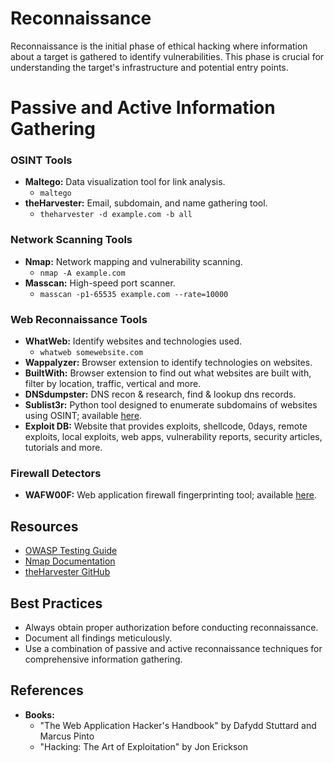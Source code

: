 # Reconnaissance

Reconnaissance is the initial phase of ethical hacking where information about a target is gathered to identify vulnerabilities. This phase is crucial for understanding the target's infrastructure and potential entry points.

# Passive and Active Information Gathering

### OSINT Tools
- **Maltego:** Data visualization tool for link analysis.
  - `maltego`
- **theHarvester:** Email, subdomain, and name gathering tool.
  - `theharvester -d example.com -b all`

### Network Scanning Tools
- **Nmap:** Network mapping and vulnerability scanning.
  - `nmap -A example.com`
- **Masscan:** High-speed port scanner.
  - `masscan -p1-65535 example.com --rate=10000`

### Web Reconnaissance Tools
- **WhatWeb:** Identify websites and technologies used.
  - `whatweb somewebsite.com`
- **Wappalyzer:** Browser extension to identify technologies on websites.
- **BuiltWith:** Browser extension to find out what websites are built with, filter by location, traffic, vertical and more.
- **DNSdumpster:** DNS recon & research, find & lookup dns records.
- **Sublist3r:** Python tool designed to enumerate subdomains of websites using OSINT; available [here](https://github.com/aboul3la/Sublist3r).
- **Exploit DB:** Website that provides exploits, shellcode, 0days, remote exploits, local exploits, web apps, vulnerability reports, security articles, tutorials and more.

### Firewall Detectors
- **WAFW00F:** Web application firewall fingerprinting tool; available [here](https://github.com/EnableSecurity/wafw00f).

## Resources
- [OWASP Testing Guide](https://owasp.org/www-project-web-security-testing-guide/)
- [Nmap Documentation](https://nmap.org/book/man.html)
- [theHarvester GitHub](https://github.com/laramies/theHarvester)

## Best Practices
- Always obtain proper authorization before conducting reconnaissance.
- Document all findings meticulously.
- Use a combination of passive and active reconnaissance techniques for comprehensive information gathering.

## References
- **Books:** 
  - "The Web Application Hacker's Handbook" by Dafydd Stuttard and Marcus Pinto
  - "Hacking: The Art of Exploitation" by Jon Erickson
